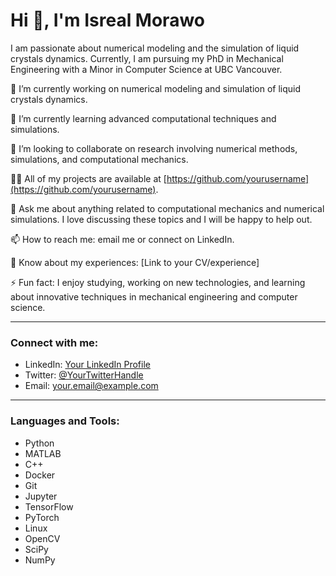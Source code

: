 # Hi 👋, I'm Isreal Morawo

I am passionate about numerical modeling and the simulation of liquid crystals dynamics. Currently, I am pursuing my PhD in Mechanical Engineering with a Minor in Computer Science at UBC Vancouver.

🔭 I’m currently working on numerical modeling and simulation of liquid crystals dynamics.

🌱 I’m currently learning advanced computational techniques and simulations.

👯 I’m looking to collaborate on research involving numerical methods, simulations, and computational mechanics.

👨‍💻 All of my projects are available at [https://github.com/yourusername](https://github.com/yourusername).

💬 Ask me about anything related to computational mechanics and numerical simulations. I love discussing these topics and I will be happy to help out.

📫 How to reach me: email me or connect on LinkedIn.

📄 Know about my experiences: [Link to your CV/experience]

⚡ Fun fact: I enjoy studying, working on new technologies, and learning about innovative techniques in mechanical engineering and computer science.

---

### Connect with me:
- LinkedIn: [Your LinkedIn Profile](#)
- Twitter: [@YourTwitterHandle](#)
- Email: [your.email@example.com](mailto:your.email@example.com)

---

### Languages and Tools:
- Python
- MATLAB
- C++
- Docker
- Git
- Jupyter
- TensorFlow
- PyTorch
- Linux
- OpenCV
- SciPy
- NumPy
